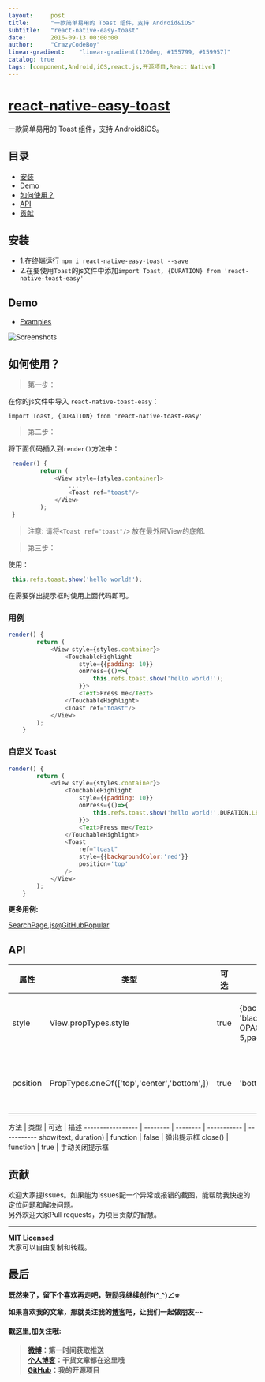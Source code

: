 ```yaml
---
layout:     post
title:      "一款简单易用的 Toast 组件，支持 Android&iOS"
subtitle:   "react-native-easy-toast"
date:       2016-09-13 00:00:00
author:     "CrazyCodeBoy"
linear-gradient:    "linear-gradient(120deg, #155799, #159957)"
catalog: true
tags: [component,Android,iOS,react.js,开源项目,React Native]
---
```



# [react-native-easy-toast](https://github.com/crazycodeboy/react-native-easy-toast/)
一款简单易用的 Toast 组件，支持 Android&iOS。

## 目录

- [安装](#安装)
- [Demo](#demo)
- [如何使用？](#如何使用？)
- [API](#api)
- [贡献](#contribution)

## 安装

* 1.在终端运行 `npm i react-native-easy-toast --save`
* 2.在要使用`Toast`的js文件中添加`import Toast, {DURATION} from 'react-native-toast-easy'`    

## Demo  
* [Examples](https://github.com/crazycodeboy/react-native-easy-toast/tree/master/examples)

![Screenshots](https://raw.githubusercontent.com/crazycodeboy/react-native-easy-toast/master/examples/Screenshots/react-native-easy-toast-screenshots.gif)

## 如何使用？  

>第一步：

在你的js文件中导入 `react-native-toast-easy`：     

`import Toast, {DURATION} from 'react-native-toast-easy'`  

>第二步：   

将下面代码插入到`render()`方法中：   


```javascript
 render() {
         return (
             <View style={styles.container}>
                 ...
                 <Toast ref="toast"/>
             </View>
         );
 }
```

>注意: 请将`<Toast ref="toast"/>` 放在最外层View的底部.

>第三步： 

使用：  

```javascript
 this.refs.toast.show('hello world!');
```

在需要弹出提示框时使用上面代码即可。 
 


### 用例  

```javascript
render() {
        return (
            <View style={styles.container}>
                <TouchableHighlight
                    style={{padding: 10}}
                    onPress={()=>{
                        this.refs.toast.show('hello world!');
                    }}>
                    <Text>Press me</Text>
                </TouchableHighlight>
                <Toast ref="toast"/>
            </View>
        );
    }
```

### 自定义 Toast   

```javascript
render() {
        return (
            <View style={styles.container}>
                <TouchableHighlight
                    style={{padding: 10}}
                    onPress={()=>{
                        this.refs.toast.show('hello world!',DURATION.LENGTH_LONG);
                    }}>
                    <Text>Press me</Text>
                </TouchableHighlight>
                <Toast 
                    ref="toast" 
                    style={{backgroundColor:'red'}} 
                    position='top'
                />
            </View>
        );
    }
```

**更多用例:**    

[SearchPage.js@GitHubPopular](https://github.com/crazycodeboy/GitHubPopular/blob/develop/js/page/SearchPage.js)



## API


属性              | 类型     | 可选 | 默认值     | 描述
----------------- | -------- | -------- | ----------- | -----------
style  | View.propTypes.style  | true | {backgroundColor: 'black',opacity: OPACITY,borderRadius: 5,padding: 10,}  |   自定义Toast的样式
position |  PropTypes.oneOf(['top','center','bottom',]) |true | 'bottom'  | 自定义Toast的位置



方法            | 类型     | 可选 | 描述
----------------- | -------- | -------- | ----------- | -----------
show(text, duration)   | function | false | 弹出提示框 
close() |  function  | true  |  手动关闭提示框    


## 贡献

欢迎大家提Issues。如果能为Issues配一个异常或报错的截图，能帮助我快速的定位问题和解决问题。  
另外欢迎大家Pull requests，为项目贡献的智慧。

---

**MIT Licensed**    
大家可以自由复制和转载。  

## 最后

**既然来了，留下个喜欢再走吧，鼓励我继续创作(^_^)∠※**   

**如果喜欢我的文章，那就关注我的[博客](http://www.cboy.me/)吧，让我们一起做朋友~~**

#### 戳这里,加关注哦:   

>**[微博](http://weibo.com/u/6003602003)：第一时间获取推送**    
**[个人博客](http://www.cboy.me/)：干货文章都在这里哦**  
**[GitHub](https://github.com/crazycodeboy/)：我的开源项目**     
